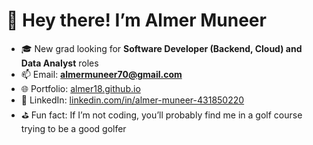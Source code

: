 # 👋 Hey there! I’m Almer Muneer

- 🎓 New grad looking for **Software Developer (Backend, Cloud) and Data Analyst** roles  
- 📫 Email: **almermuneer70@gmail.com**  
- 🌐 Portfolio: [almer18.github.io](https://almer18.github.io)  
- 💼 LinkedIn: [linkedin.com/in/almer-muneer-431850220](https://www.linkedin.com/in/almer-muneer-431850220/)  
- ⛳ Fun fact: If I’m not coding, you’ll probably find me in a golf course trying to be a good golfer 






<!---
almer18/almer18 is a ✨ special ✨ repository because its `README.md` (this file) appears on your GitHub profile.
You can click the Preview link to take a look at your changes.
--->
